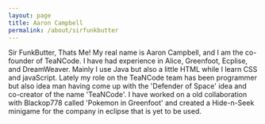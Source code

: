 ```yaml
---
layout: page
title: Aaron Campbell
permalink: /about/sirfunkbutter
---
```


Sir FunkButter, Thats Me! My real name is Aaron Campbell, and I am the co-founder of TeaNCode. I have had experience in Alice, Greenfoot, Ecplise, and 
DreamWeaver. Mainly I use Java but also a little HTML while I learn CSS and javaScript. Lately my role on the TeaNCode
team has been programmer but also idea man having come up with the 'Defender of Space' idea and co-creator of the name 'TeaNCode'.
I have worked on a old collaboration with Blackop778 called 'Pokemon in Greenfoot' and created a Hide-n-Seek minigame for the company in eclipse
that is yet to be used. 
